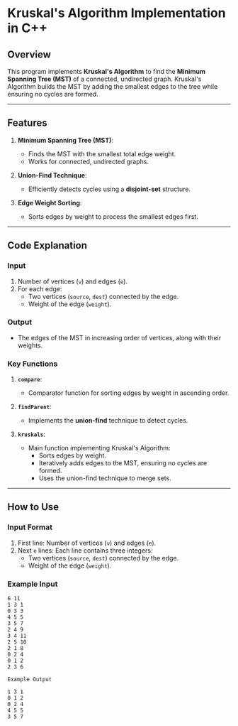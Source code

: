 # Kruskal's Algorithm Implementation in C++

## Overview

This program implements **Kruskal's Algorithm** to find the **Minimum Spanning Tree (MST)** of a connected, undirected graph. Kruskal's Algorithm builds the MST by adding the smallest edges to the tree while ensuring no cycles are formed.

---

## Features

1. **Minimum Spanning Tree (MST)**:
   - Finds the MST with the smallest total edge weight.
   - Works for connected, undirected graphs.

2. **Union-Find Technique**:
   - Efficiently detects cycles using a **disjoint-set** structure.

3. **Edge Weight Sorting**:
   - Sorts edges by weight to process the smallest edges first.

---

## Code Explanation

### Input
1. Number of vertices (`v`) and edges (`e`).
2. For each edge:
   - Two vertices (`source`, `dest`) connected by the edge.
   - Weight of the edge (`weight`).

### Output
- The edges of the MST in increasing order of vertices, along with their weights.

### Key Functions
1. **`compare`**:
   - Comparator function for sorting edges by weight in ascending order.

2. **`findParent`**:
   - Implements the **union-find** technique to detect cycles.

3. **`kruskals`**:
   - Main function implementing Kruskal's Algorithm:
     - Sorts edges by weight.
     - Iteratively adds edges to the MST, ensuring no cycles are formed.
     - Uses the union-find technique to merge sets.

---

## How to Use

### Input Format
1. First line: Number of vertices (`v`) and edges (`e`).
2. Next `e` lines: Each line contains three integers:
   - Two vertices (`source`, `dest`) connected by the edge.
   - Weight of the edge (`weight`).

### Example Input
```plaintext
6 11
1 3 1
0 3 3
4 5 5
3 5 7
2 4 9
3 4 11
2 5 10
2 1 8
0 2 4
0 1 2
2 3 6

Example Output

1 3 1
0 1 2
0 2 4
4 5 5
3 5 7
